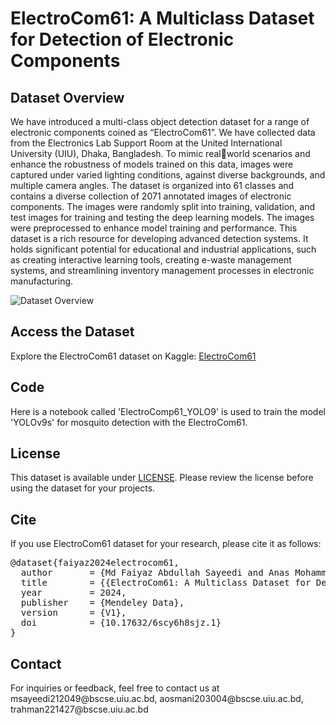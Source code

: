 # ElectroCom61: A Multiclass Dataset for Detection of Electronic Components

<!DOCTYPE html>
<html lang="en">
<head>
    <meta charset="UTF-8">
    <meta http-equiv="X-UA-Compatible" content="IE=edge">
    <meta name="viewport" content="width=device-width, initial-scale=1.0">
</head>
<body>

<h2>Dataset Overview</h2>
<p>We have introduced a multi-class object detection dataset for a range of electronic components coined as “ElectroCom61”. We have collected data from the Electronics Lab Support Room at the United International University (UIU), Dhaka, Bangladesh. To mimic realworld scenarios and enhance the robustness of models trained on this data, images were captured under varied lighting conditions, against diverse backgrounds, and multiple camera angles. The dataset is organized into 61 classes and contains a diverse collection of 2071 annotated images of electronic components. The images were randomly split into training, validation, and test images for training and testing the deep learning models. The images were preprocessed to enhance model training and performance. This dataset is a rich resource for developing advanced detection systems. It holds significant potential for educational and industrial applications, such as creating interactive learning tools, creating e-waste management systems, and streamlining inventory management processes in electronic manufacturing.</p>

![Dataset Overview](results/val/val/val_batch1_pred.jpg)

<h2>Access the Dataset</h2>
<p>Explore the ElectroCom61 dataset on Kaggle: <a href="https://data.mendeley.com/datasets/6scy6h8sjz/1" target="_blank">ElectroCom61</a></p>

<h2>Code</h2>
<p>Here is a notebook called 'ElectroComp61_YOLO9' is used to train the model 'YOLOv9s' for mosquito detection with the ElectroCom61.</p>

<h2>License</h2>
<p>This dataset is available under <a href="LICENSE">LICENSE</a>. Please review the license before using the dataset for your projects.</p>

<h2>Cite</h2>
<p>If you use ElectroCom61 dataset for your research, please cite it as follows:</p>
<pre>
@dataset{faiyaz2024electrocom61,
  author       = {Md Faiyaz Abdullah Sayeedi and Anas Mohammad Ishfaqul Muktadir Osmani and Taimur Rahman and Jannatul Ferdous Deepti},
  title        = {{ElectroCom61: A Multiclass Dataset for Detection of Electronic Components}},
  year         = 2024,
  publisher    = {Mendeley Data},
  version      = {V1},
  doi          = {10.17632/6scy6h8sjz.1}
}
</pre>

<h2>Contact</h2>
<p>For inquiries or feedback, feel free to contact us at msayeedi212049@bscse.uiu.ac.bd, aosmani203004@bscse.uiu.ac.bd, trahman221427@bscse.uiu.ac.bd</p>

</body>
</html>

